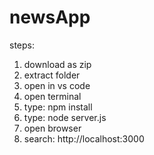 # newsApp
steps: 
1. download as zip
2. extract folder
3. open in vs code
4. open terminal
5. type: npm install
6. type: node server.js
7. open browser
8. search: http://localhost:3000
